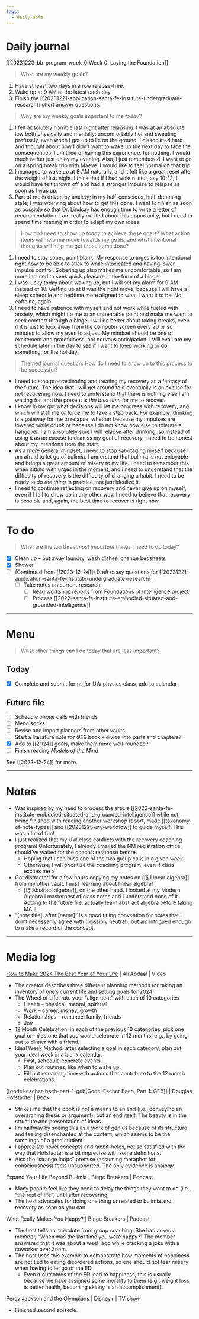 ```yaml
---
tags:
  - daily-note
---
```

# Daily journal

[[20231223-bb-program-week-0|Week 0: Laying the Foundation]]

> What are my weekly goals?

1. Have at least two days in a row relapse-free.
2. Wake up at 9 AM at the latest each day.
3. Finish the [[20231221-application-santa-fe-institute-undergraduate-research]] short answer questions.

> Why are my weekly goals important to me *today*?

1. I felt absolutely horrible last night after relapsing. I was at an absolute low both physically and mentally: uncomfortably hot and sweating profusely, even when I got up to lie on the ground; I dissociated hard and thought about how I didn’t want to wake up the next day to face the consequences. I am tired of having this experience, for nothing. I would much rather just enjoy my evening. Also, I just remembered, I want to go on a spring break trip with Maeve. I would like to feel normal on that trip.
2. I managed to wake up at 8 AM naturally, and it felt like a great reset after the weight of last night. I think that if I had woken later, say 10-12, I would have felt thrown off and had a stronger impulse to relapse as soon as I was up.
3. Part of me is driven by anxiety; in my half-conscious, half-dreaming state, I was worrying about how to get this done. I want to finish as soon as possible so that Dr. Lindsay has enough time to write a letter of recommendation. I am really excited about this opportunity, but I need to spend time reading in order to adapt my own ideas.

> How do I need to show up *today* to achieve these goals? What action items will help me move towards my goals, and what intentional thoughts will help me get those items done?

1. I need to stay sober, point blank. My response to urges is too intentional right now to be able to stick to while intoxicated and having lower impulse control. Sobering up also makes me uncomfortable, so I am more inclined to seek quick pleasure in the form of a binge.
2. I was lucky today about waking up, but I will set my alarm for 9 AM instead of 10. Getting up at 8 was the right move, because I will have a sleep schedule and bedtime more aligned to what I want it to be. No caffeine, again.
3. I need to have patience with myself and not work while fueled with anxiety, which might tip me to an unbearable point and make me want to seek comfort through a binge. I will be better about taking breaks, even if it is just to look away from the computer screen every 20 or so minutes to allow my eyes to adjust. My mindset should be one of excitement and gratefulness, not nervous anticipation. I will evaluate my schedule later in the day to see if I want to keep working or do something for the holiday.

> Themed journal question: How do I need to show up to this process to be successful?

- I need to stop procrastinating and treating my recovery as a fantasy of the future. The idea that I will get around to it eventually is an excuse for not recovering now. I need to understand that there is nothing else I am waiting for, and the present is *the best time* for me to recover.
- I know in my gut what decisions will let me progress with recovery, and which will stall me or force me to take a step back. For example, drinking is a gateway for me to relapse, whether because my impulses are lowered while drunk or because I do not know how else to tolerate a hangover. I am absolutely sure I will relapse after drinking, so instead of using it as an excuse to dismiss my goal of recovery, I need to be honest about my intentions from the start.
- As a more general mindset, I need to stop sabotaging myself because I am afraid to let go of bulimia. I understand that bulimia is not enjoyable and brings a great amount of misery to my life. I need to remember this when sitting with urges in the moment, and I need to understand that the difficulty of recovery is the difficulty of changing a habit. I need to be ready to *do the thing* in practice, not just idealize it.
- I need to continue reflecting on recovery and never give up on myself, even if I fail to show up in any other way. I need to believe that recovery is possible and, again, the best time to recover is right now.

---
# To do

> What are the top three *most important* things I need to do today?

- [x] Clean up – put away laundry, wash dishes, change bedsheets
- [x] Shower
- [ ] (Continued from [[2023-12-24]]) Draft essay questions for [[20231221-application-santa-fe-institute-undergraduate-research]]
	- [ ] Take notes on current research
		- [ ] Read workshop reports from [Foundations of Intelligence](https://intelligence.santafe.edu/) project
		- [ ] Process [[2022-santa-fe-institute-embodied-situated-and-grounded-intelligence]]

----
# Menu

> What other things can I do today that are less important?
## Today

- [x] Complete and submit forms for UW physics class, add to calendar

## Future file

- [ ] Schedule phone calls with friends
- [ ] Mend socks
- [ ] Revise and import planners from other vaults
- [ ] Start a literature note for *GEB* book – divide into parts and chapters?
- [x] Add to [[2024]] goals, make them more well-rounded?
- [ ] Finish reading *Models of the Mind*

See [[2023-12-24]] for more.

---
# Notes

- Was inspired by my need to process the article [[2022-santa-fe-institute-embodied-situated-and-grounded-intelligence]] while not being finished with reading another workshop report, made [[taxonomy-of-note-types]] and [[20231225-my-workflow]] to guide myself. This was a lot of fun!
- I just realized that my UW class conflicts with the recovery coaching program! Unfortunately, I already emailed the NM registration office, should’ve waited for the coach’s response before. 
	- Hoping that I can miss one of the two group calls in a given week.
	- Otherwise, I will prioritize the coaching program, even if class excites me :(
- Got distracted for a few hours copying my notes on [[§ Linear algebra]] from my other vault. I miss learning about linear algebra!
	- [[§ Abstract algebra]], on the other hand. I looked at my Modern Algebra I masterpost of class notes and I understand none of it. Adding to the future file: actually learn abstract algebra before taking MA II.
- “\[note title], after \[name]” is a good titling convention for notes that I don’t necessarily agree with (possibly neutral), but am intrigued enough to make a record of the concept.

---
# Media log

[How to Make 2024 The Best Year of Your Life](https://www.youtube.com/watch?v=c_DOG_mXz5w) | Ali Abdaal | Video
- The creator describes three different planning methods for taking an inventory of one’s current life and setting goals for 2024.
- The Wheel of Life: rate your “alignment” with each of 10 categories
	- Health – physical, mental, spiritual
	- Work – career, money, growth
	- Relationships – romance, family, friends
	- Joy
- 12 Month Celebration: in each of the previous 10 categories, pick one goal or milestone that you would celebrate in 12 months, e.g., by going out to dinner with a friend.
- Ideal Week Method: after selecting a goal in each category, plan out your ideal week in a blank calendar.
	- First, schedule concrete events.
	- Plan out routines, like when to wake up.
	- Fill out remaining time with actions that contribute to the 12 month celebrations.

[[godel-escher-bach-part-1-geb|Godel Escher Bach, Part 1: GEB]] | Douglas Hofstadter | Book
- Strikes me that the book is not a means to an end (i.e., conveying an overarching thesis or argument), but an end itself. The beauty is in the structure and presentation of ideas.
- I’m halfway by seeing this as a work of genius because of its structure and feeling disenchanted at the content, which seems to be the ramblings of a grad student. 
- I appreciate novel concepts and rabbit-holes, not so satisfied with the way that Hofstadter is a bit imprecise with some definitions. 
- Also the “strange loops” premise (assuming metaphor for consciousness) feels unsupported. The only evidence is analogy.

Expand Your Life Beyond Bulimia | Binge Breakers | Podcast
- Many people feel like they need to delay the things they want to do (i.e., “the rest of life”) until after recovering.
- The host advocates for doing one thing unrelated to bulimia and recovery as soon as you can.

What Really Makes You Happy? | Binge Breakers | Podcast
- The host tells an anecdote from group coaching. She had asked a member, “When was the last time you were happy?” The member answered that it was about a week ago while cracking a joke with a coworker over Zoom.
- The host uses this example to demonstrate how moments of happiness are not tied to eating disordered actions, so one should not fear misery when having to let go of the ED.
	- Even if outcomes of the ED lead to happiness, this is usually because we have assigned some morality to them (e.g., weight loss is better health, becoming skinny is an accomplishment).

Percy Jackson and the Olympians | Disney+ | TV show
- Finished second episode.